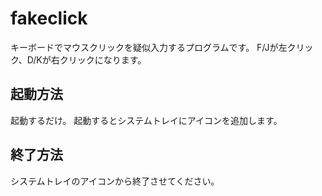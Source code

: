 # fakeclick

キーボードでマウスクリックを疑似入力するプログラムです。
F/Jが左クリック、D/Kが右クリックになります。

## 起動方法

起動するだけ。
起動するとシステムトレイにアイコンを追加します。

## 終了方法

システムトレイのアイコンから終了させてください。
